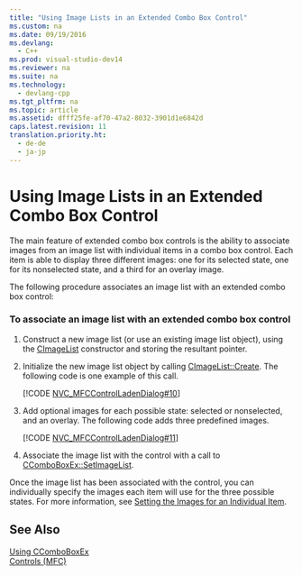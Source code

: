 ```yaml
---
title: "Using Image Lists in an Extended Combo Box Control"
ms.custom: na
ms.date: 09/19/2016
ms.devlang: 
  - C++
ms.prod: visual-studio-dev14
ms.reviewer: na
ms.suite: na
ms.technology: 
  - devlang-cpp
ms.tgt_pltfrm: na
ms.topic: article
ms.assetid: dfff25fe-af70-47a2-8032-3901d1e6842d
caps.latest.revision: 11
translation.priority.ht: 
  - de-de
  - ja-jp
---
```

# Using Image Lists in an Extended Combo Box Control
The main feature of extended combo box controls is the ability to associate images from an image list with individual items in a combo box control. Each item is able to display three different images: one for its selected state, one for its nonselected state, and a third for an overlay image.  
  
 The following procedure associates an image list with an extended combo box control:  
  
### To associate an image list with an extended combo box control  
  
1.  Construct a new image list (or use an existing image list object), using the [CImageList](../vs140/CImageList-Class.md) constructor and storing the resultant pointer.  
  
2.  Initialize the new image list object by calling [CImageList::Create](../vs140/CImageList--Create.md). The following code is one example of this call.  
  
     [!CODE [NVC_MFCControlLadenDialog#10](../CodeSnippet/VS_Snippets_Cpp/NVC_MFCControlLadenDialog#10)]  
  
3.  Add optional images for each possible state: selected or nonselected, and an overlay. The following code adds three predefined images.  
  
     [!CODE [NVC_MFCControlLadenDialog#11](../CodeSnippet/VS_Snippets_Cpp/NVC_MFCControlLadenDialog#11)]  
  
4.  Associate the image list with the control with a call to [CComboBoxEx::SetImageList](../vs140/CComboBoxEx--SetImageList.md).  
  
 Once the image list has been associated with the control, you can individually specify the images each item will use for the three possible states. For more information, see [Setting the Images for an Individual Item](../vs140/Setting-the-Images-for-an-Individual-Item.md).  
  
## See Also  
 [Using CComboBoxEx](../vs140/Using-CComboBoxEx.md)   
 [Controls (MFC)](../vs140/Controls--MFC-.md)